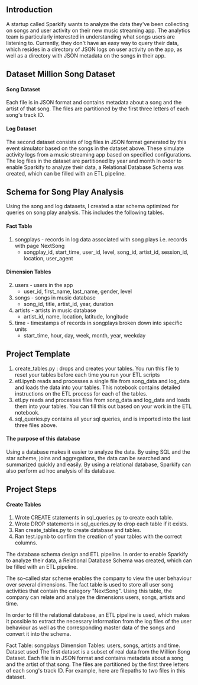 ## Introduction
A startup called Sparkify wants to analyze the data they've been collecting on songs and user activity on their new music streaming app. The analytics team is particularly interested in understanding what songs users are listening to. Currently, they don't have an easy way to query their data, which resides in a directory of JSON logs on user activity on the app, as well as a directory with JSON metadata on the songs in their app.

## Dataset  Million Song Dataset

#### Song Dataset
Each file is in JSON format and contains metadata about a song and the artist of that song. The files are partitioned by the first three letters of each song's track ID. 

#### Log Dataset
The second dataset consists of log files in JSON format generated by this event simulator based on the songs in the dataset above. These simulate activity logs from a music streaming app based on specified configurations. The log files in the dataset are partitioned by year and month
In order to enable Sparkify to analyze their data, a Relational Database Schema was created, which can be filled with an ETL pipeline.

## Schema for Song Play Analysis
Using the song and log datasets, I created a star schema optimized for queries on song play analysis. This includes the following tables.
#### Fact Table
1. songplays - records in log data associated with song plays i.e. records with page NextSong
   - songplay_id, start_time, user_id, level, song_id, artist_id, session_id, location, user_agent
#### Dimension Tables
2. users - users in the app
   - user_id, first_name, last_name, gender, level
3. songs - songs in music database
   - song_id, title, artist_id, year, duration
4. artists - artists in music database
   - artist_id, name, location, latitude, longitude
5. time - timestamps of records in songplays broken down into specific units
   - start_time, hour, day, week, month, year, weekday
   
## Project Template

1. create_tables.py  : drops and creates your tables. You run this file to reset your tables before each time you run your ETL scripts
2. etl.ipynb reads and processes a single file from song_data and log_data and loads the data into your tables. This notebook contains detailed instructions on the ETL process for each of the tables.
3. etl.py reads and processes files from song_data and log_data and loads them into your tables. You can fill this out based on your work in the ETL notebook.
4. sql_queries.py contains all your sql queries, and is imported into the last three files above.

#### The purpose of this database
Using a database makes it easier to analyze the data. By using SQL and the star scheme, joins and aggregations, the data can be searched and summarized quickly and easily. By using a relational database, Sparkify can also perform ad hoc analysis of its database.

## Project Steps
#### Create Tables
1. Wrote CREATE statements in sql_queries.py to create each table.
2. Wrote DROP statements in sql_queries.py to drop each table if it exists.
3. Ran create_tables.py to create database and tables.
4. Ran test.ipynb to confirm the creation of your tables with the correct columns.

The database schema design and ETL pipeline.
In order to enable Sparkify to analyze their data, a Relational Database Schema was created, which can be filled with an ETL pipeline.

The so-called star scheme enables the company to view the user behaviour over several dimensions. The fact table is used to store all user song activities that contain the category "NextSong". Using this table, the company can relate and analyze the dimensions users, songs, artists and time.

In order to fill the relational database, an ETL pipeline is used, which makes it possible to extract the necessary information from the log files of the user behaviour as well as the corresponding master data of the songs and convert it into the schema.

Fact Table: songplays
Dimension Tables: users, songs, artists and time.
Dataset used
The first dataset is a subset of real data from the Million Song Dataset. Each file is in JSON format and contains metadata about a song and the artist of that song. The files are partitioned by the first three letters of each song's track ID. For example, here are filepaths to two files in this dataset.
